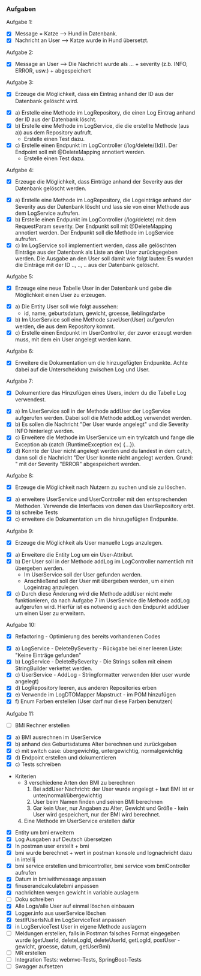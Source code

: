 

### Aufgaben
Aufgabe 1:
- [x] Message = Katze --> Hund in Datenbank.
- [x] Nachricht an User --> Katze wurde in Hund übersetzt.

Aufgabe 2:
- [x] Message an User --> Die Nachricht wurde als ... + severity (z.b. INFO, ERROR, usw.) + abgespeichert

Aufgabe 3:
- [x] Erzeuge die Möglichkeit, dass ein Eintrag anhand der ID aus der Datenbank gelöscht wird.
* [x] a) Erstelle eine Methode im LogRepository, die einen Log Eintrag anhand der ID aus der Datenbank löscht.
* [x] b) Erstelle eine Methode im LogService, die die erstellte Methode (aus a)) aus dem Repository aufruft.
    * Erstelle einen Test dazu.
* [x] c) Erstelle einen Endpunkt im LogController (/log/delete/{Id}). Der Endpoint soll mit @DeleteMapping annotiert werden.
    * Erstelle einen Test dazu.

Aufgabe 4:
- [x] Erzeuge die Möglichkeit, dass Einträge anhand der Severity aus der Datenbank gelöscht werden.
* [x] a) Erstelle eine Methode im LogRepository, die Logeinträge anhand der Severity aus der Datenbank löscht und lass sie von einer Methode aus dem LogService aufrufen.
* [x] b) Erstelle einen Endpunkt im LogController (/log/delete) mit dem RequestParam severity. Der Endpunkt soll mit @DeleteMapping annotiert werden. Der Endpunkt soll die Methode im LogService aufrufen.
* [x] c) Im LogService soll implementiert werden, dass alle gelöschten Einträge aus der Datenbank als Liste an den User zurückgegeben werden. Die Ausgabe an den User soll damit wie folgt lauten: Es wurden die Einträge mit der ID .., .., .. aus der Datenbank gelöscht.

Aufgabe 5:
- [x] Erzeuge eine neue Tabelle User in der Datenbank und gebe die Möglichkeit einen User zu erzeugen.
* [x] a) Die Entity User soll wie folgt aussehen:
    * id, name, geburtsdatum, gewicht, groesse, lieblingsfarbe
* [x] b) Im UserService soll eine Methode saveUser(User) aufgerufen werden, die aus dem Repository kommt.
* [x] c) Erstelle einen Endpunkt im UserController, der zuvor erzeugt werden muss, mit dem ein User angelegt werden kann.

Aufgabe 6:
- [x] Erweitere die Dokumentation um die hinzugefügten Endpunkte. Achte dabei auf die Unterscheidung zwischen Log und User.

Aufgabe 7:
- [x] Dokumentiere das Hinzufügen eines Users, indem du die Tabelle Log verwendest.
* [x] a) Im UserService soll in der Methode addUser der LogService aufgerufen werden. Dabei soll die Methode addLog verwendet werden.
* [x] b) Es sollen die Nachricht "Der User <username> wurde angelegt" und die Severity INFO hinterlegt werden.
* [x] c) Erweitere die Methode im UserService um ein try/catch und fange die Exception ab (catch (RuntimeException ex) {...}).
* [x] d) Konnte der User nicht angelegt werden und du landest in dem catch, dann soll die Nachricht "Der User <username> konnte nicht angelegt werden. Grund: <exception>" mit der Severity "ERROR" abgespeichert werden.

Aufgabe 8:
- [x] Erzeuge die Möglichkeit nach Nutzern zu suchen und sie zu löschen.
* [x] a) erweitere UserService und UserController mit den entsprechenden Methoden. Verwende die Interfaces von denen das UserRepository erbt.
* [x] b) schreibe Tests
* [x] c) erweitere die Dokumentation um die hinzugefügten Endpunkte.

Aufgabe 9:
- [x] Erzeuge die Möglichkeit als User manuelle Logs anzulegen.
* [x] a) Erweitere die Entity Log um ein User-Attribut.
* [x] b) Der User soll in der Methode addLog im LogController namentlich mit übergeben werden.
    * Im UserService soll der User gefunden werden.
    * Anschließend soll der User mit übergeben werden, um einen Logeintrag anzulegen.
* [x] c) Durch diese Änderung wird die Methode addUser nicht mehr funktionieren, da nach Aufgabe 7 im UserService die Methode addLog aufgerufen wird. Hierfür ist es notwendig auch den Endpunkt addUser um einen User zu erweitern.

Aufgabe 10:
- [x] Refactoring - Optimierung des bereits vorhandenen Codes
* [x] a) LogService - DeleteBySeverity - Rückgabe bei einer leeren Liste: "Keine Einträge gefunden"
* [x] b) LogService - DeleteBySeverity - Die Strings sollen mit einem StringBuilder verkettet werden.
* [x] c) UserService - AddLog - Stringformatter verwenden (der user wurde angelegt)
* [x] d) LogRepository leeren, aus anderen Repositories erben
* [x] e) Verwende im LogDTOMapper Mapstruct - im POM hinzufügen
* [x] f) Enum Farben erstellen (User darf nur diese Farben benutzen)

Aufgabe 11:
- [ ] BMI Rechner erstellen
* [x] a) BMI ausrechnen im UserService
* [x] b) anhand des Geburtsdatums Alter berechnen und zurückgeben
* [x] c) mit switch case: übergewichtig, untergewichtig, normalgewichtig
* [x] d) Endpoint erstellen und dokumentieren
* [x] c) Tests schreiben
* Kriterien
  * 3 verschiedene Arten den BMI zu berechnen
    1. Bei addUser Nachricht: der User wurde angelegt + laut BMI ist er unter/normal/übergewichtig
    2. User beim Namen finden und seinen BMI berechnen
    3. Gar kein User, nur Angaben zu Alter, Gewicht und Größe - kein User wird gespeichert, nur der BMI wird berechnet.
  4. Eine Methode im UserService erstellen dafür
* [x] Entity um bmi erweitern
* [x] Log Ausgaben auf Deutsch übersetzen
* [x] In postman user erstellt + bmi
* [x] bmi wurde berechnet + wert in postman konsole und lognachricht dazu in intellij
* [x] bmi service erstellen und bmicontroller, bmi service vom bmiController aufrufen
* [x] Datum in bmiwithmessage anpassen
* [x] finuserandcalculatebmi anpassen
* [x] nachrichten wergen gewicht in variable auslagern
* [ ] Doku schreiben
* [x] Alle Logs/alle User auf einmal löschen einbauen
* [x] Logger.info aus userService löschen
* [x] testIfUserIsNull im LogServiceTest anpassen
* [x] in LogServiceTest User in eigene Methode auslagern
* [ ] Meldungen erstellen, falls in Postman falsches Format eingegeben wurde 
(getUserId, deleteLogId, deleteUserId, getLogId, postUser - gewicht, groesse, datum, getUserBmi)
* [ ] MR erstellen
* [ ] Integration Tests: webmvc-Tests, SpringBoot-Tests
* [ ] Swagger aufsetzen
